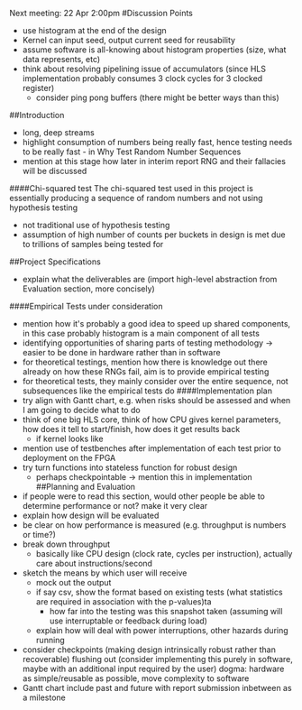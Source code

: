 Next meeting: 22 Apr 2:00pm
#Discussion Points
- use histogram at the end of the design
- Kernel can input seed, output current seed for reusability
- assume software is all-knowing about histogram properties (size, what data represents, etc)
- think about resolving pipelining issue of accumulators (since HLS implementation probably consumes 3 clock cycles for 3 clocked register)
	- consider ping pong buffers (there might be better ways than this)

##Introduction
- long, deep streams
- highlight consumption of numbers being really fast, hence testing needs to be really fast - in Why Test Random Number Sequences
- mention at this stage how later in interim report RNG and their fallacies will be discussed

####Chi-squared test
The chi-squared test used in this project is essentially producing a sequence of random numbers and not using hypothesis testing
- not traditional use of hypothesis testing
- assumption of high number of counts per buckets in design is met due to trillions of samples being tested for

##Project Specifications
- explain what the deliverables are (import high-level abstraction from Evaluation section, more concisely)

####Empirical Tests under consideration
- mention how it's probably a good idea to speed up shared components, in this case probably histogram is a main component of all tests
- identifying opportunities of sharing parts of testing methodology -> easier to be done in hardware rather than in software
- for theoretical testings, mention how there is knowledge out there already on how these RNGs fail, aim is to provide empirical testing
- for theoretical tests, they mainly consider over the entire sequence, not subsequences like the empirical tests do
####Implementation plan
- try align with Gantt chart, e.g. when risks should be assessed and when I am going to decide what to do
- think of one big HLS core, think of how CPU gives kernel parameters, how does it tell to start/finish, how does it get results back
	- if kernel looks like 
- mention use of testbenches after implementation of each test prior to deployment on the FPGA
- try turn functions into stateless function for robust design
  - perhaps checkpointable -> mention this in implementation
##Planning and Evaluation
- if people were to read this section, would other people be able to determine performance or not? make it very clear
- explain how design will be evaluated
- be clear on how performance is measured (e.g. throughput is numbers or time?)
- break down throughput
	- basically like CPU design (clock rate, cycles per instruction), actually 	care about instructions/second
- sketch the means by which user will receive
	- mock out the output
	- if say csv, show the format based on existing tests (what statistics are required in association with the p-values)ta 
		- how far into the testing was this snapshot taken 		(assuming will use interruptable or feedback during load)
	- explain how will deal with power interruptions, other hazards during running
- consider checkpoints (making design intrinsically robust rather than recoverable) flushing out (consider implementing this purely in software, maybe with an additional input required by the user) dogma: hardware as simple/reusable as possible, move complexity to software
- Gantt chart include past and future with report submission inbetween as a milestone
